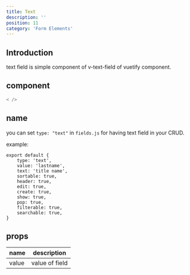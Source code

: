 ```yaml
---
title: Text
description: ''
position: 11
category: 'Form Elements'
---
```


## Introduction
text field is simple component of v-text-field of vuetify component.

## component

```js
< />
```

## name
you can set ```type: "text"``` in ```fields.js``` for having text field in your CRUD.

example:
```js[fields.js]
export default {
    type: 'text', 
    value: 'lastname',
    text: 'title name',
    sortable: true,
    header: true,
    edit: true,
    create: true,
    show: true, 
    pop: true,
    filterable: true,
    searchable: true,
}
```

## props
| name  |  description |  
|---|---|
| value | value of field  | 